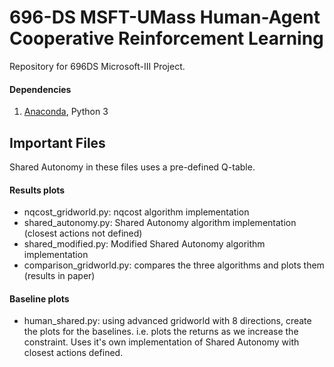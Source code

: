 # 696-DS MSFT-UMass Human-Agent Cooperative Reinforcement Learning
Repository for 696DS Microsoft-III Project.

#### Dependencies
1. [Anaconda](https://www.anaconda.com/), Python 3

## Important Files
Shared Autonomy in these files uses a pre-defined Q-table.
#### Results plots
- nqcost_gridworld.py: nqcost algorithm implementation
- shared_autonomy.py: Shared Autonomy algorithm implementation (closest actions not defined)
- shared_modified.py: Modified Shared Autonomy algorithm implementation
- comparison_gridworld.py: compares the three algorithms and plots them (results in paper)

#### Baseline plots
- human_shared.py: using advanced gridworld with 8 directions, create the plots for the baselines. i.e. plots the returns as we increase the constraint. Uses it's own implementation of Shared Autonomy with closest actions defined.
